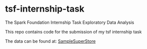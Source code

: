 # tsf-internship-task
The Spark Foundation Internship Task Exploratory Data Analysis

This repo contains code for the submission of my tsf internship task

The data can be found at: [SampleSuperStore](https://drive.google.com/file/d/1lV7is1B566UQPYzzY8R2ZmOritTW299S/view)
